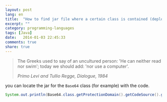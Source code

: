 ```yaml
---
layout: post
lang: en
title:  "How to find jar file where a certain class is contained (deployed in GlassFish)."
excerpt: ""
category: programming-languages
tags: [Java]
date:   2014-01-03 22:45:33
comments: true
share: true
---
```


> The Greeks used to say of an uncultured person: 'He can neither read nor swim'; today we should add: 'nor use a computer'.
>
> <cite>Primo Levi and Tullio Regge, Dialogue, 1984</cite>

you can locate the jar for the `Base64` class (for example) with the code.

```java
System.out.println(Base64.class.getProtectionDomain().getCodeSource().getLocation());
```

